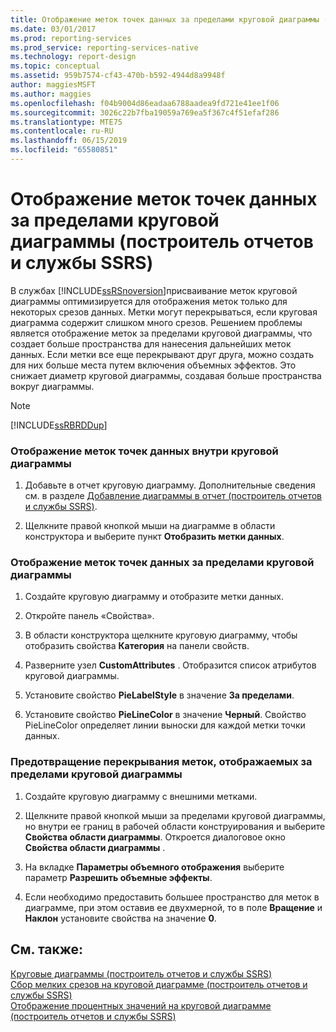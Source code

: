 ```yaml
---
title: Отображение меток точек данных за пределами круговой диаграммы (построитель отчетов и службы SSRS) | Документы Майкрософт
ms.date: 03/01/2017
ms.prod: reporting-services
ms.prod_service: reporting-services-native
ms.technology: report-design
ms.topic: conceptual
ms.assetid: 959b7574-cf43-470b-b592-4944d8a9948f
author: maggiesMSFT
ms.author: maggies
ms.openlocfilehash: f04b9004d86eadaa6788aadea9fd721e41ee1f06
ms.sourcegitcommit: 3026c22b7fba19059a769ea5f367c4f51efaf286
ms.translationtype: MTE75
ms.contentlocale: ru-RU
ms.lasthandoff: 06/15/2019
ms.locfileid: "65580851"
---
```

# <a name="display-data-point-labels-outside-a-pie-chart-report-builder-and-ssrs"></a>Отображение меток точек данных за пределами круговой диаграммы (построитель отчетов и службы SSRS)
  В службах [!INCLUDE[ssRSnoversion](../../includes/ssrsnoversion-md.md)]присваивание меток круговой диаграммы оптимизируется для отображения меток только для некоторых срезов данных. Метки могут перекрываться, если круговая диаграмма содержит слишком много срезов. Решением проблемы является отображение меток за пределами круговой диаграммы, что создает больше пространства для нанесения дальнейших меток данных. Если метки все еще перекрывают друг друга, можно создать для них больше места путем включения объемных эффектов. Это снижает диаметр круговой диаграммы, создавая больше пространства вокруг диаграммы.  
  
> [!NOTE]  
>  [!INCLUDE[ssRBRDDup](../../includes/ssrbrddup-md.md)]  
  
### <a name="to-display-data-point-labels-inside-a-pie-chart"></a>Отображение меток точек данных внутри круговой диаграммы  
  
1.  Добавьте в отчет круговую диаграмму. Дополнительные сведения см. в разделе [Добавление диаграммы в отчет (построитель отчетов и службы SSRS)](../../reporting-services/report-design/add-a-chart-to-a-report-report-builder-and-ssrs.md).  
  
2.  Щелкните правой кнопкой мыши на диаграмме в области конструктора и выберите пункт **Отобразить метки данных**.  
  
### <a name="to-display-data-point-labels-outside-a-pie-chart"></a>Отображение меток точек данных за пределами круговой диаграммы  
  
1.  Создайте круговую диаграмму и отобразите метки данных.  
  
2.  Откройте панель «Свойства».  
  
3.  В области конструктора щелкните круговую диаграмму, чтобы отобразить свойства **Категория** на панели свойств.  
  
4.  Разверните узел **CustomAttributes** . Отобразится список атрибутов круговой диаграммы.  
  
5.  Установите свойство **PieLabelStyle** в значение **За пределами**.  
  
6.  Установите свойство **PieLineColor** в значение **Черный**. Свойство PieLineColor определяет линии выноски для каждой метки точки данных.  
  
### <a name="to-prevent-overlapping-labels-displayed-outside-a-pie-chart"></a>Предотвращение перекрывания меток, отображаемых за пределами круговой диаграммы  
  
1.  Создайте круговую диаграмму с внешними метками.  
  
2.  Щелкните правой кнопкой мыши за пределами круговой диаграммы, но внутри ее границ в рабочей области конструирования и выберите **Свойства области диаграммы**. Откроется диалоговое окно **Свойства области диаграммы** .  
  
3.  На вкладке **Параметры объемного отображения** выберите параметр **Разрешить объемные эффекты**.  
  
4.  Если необходимо предоставить большее пространство для меток в диаграмме, при этом оставив ее двухмерной, то в поле **Вращение** и **Наклон** установите свойства на значение **0**.  
  
## <a name="see-also"></a>См. также:  
 [Круговые диаграммы (построитель отчетов и службы SSRS)](../../reporting-services/report-design/pie-charts-report-builder-and-ssrs.md)   
 [Сбор мелких срезов на круговой диаграмме (построитель отчетов и службы SSRS)](../../reporting-services/report-design/collect-small-slices-on-a-pie-chart-report-builder-and-ssrs.md)   
 [Отображение процентных значений на круговой диаграмме (построитель отчетов и службы SSRS)](../../reporting-services/report-design/display-percentage-values-on-a-pie-chart-report-builder-and-ssrs.md)  
  
  
